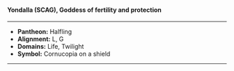 #### Yondalla (SCAG), Goddess of fertility and protection
___

- **Pantheon:** Halfling
- **Alignment:** L, G
- **Domains:** Life, Twilight
- **Symbol:** Cornucopia on a shield
___
